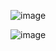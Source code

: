![image](https://user-images.githubusercontent.com/108928206/191016023-4b8b95d9-d9bf-4a3a-9b12-bbae7f873e93.png)

![image](https://user-images.githubusercontent.com/108928206/191015994-3100fef3-585c-4656-89d3-08c2f2437b66.png)
